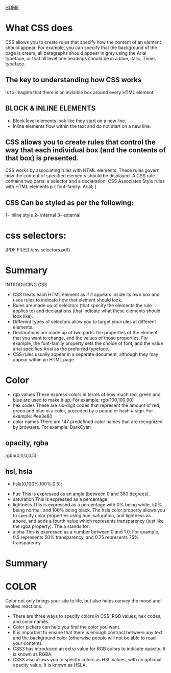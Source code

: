 [HOME](README.md)

# What CSS does

CSS allows you to create rules that specify how the content of an element should appear. For example, you can specify that
the background of the page is cream, all paragraphs should appear in gray using the Arial typeface, or that all level one
headings should be in a blue, italic, Times typeface.

## The key to understanding how CSS works
is to imagine that there is an invisible box around every HTML element.

## BLOCK & INLINE ELEMENTS
- Block level elements look like they start on a new line.
- Inline elements flow within the text and do not start on a new line. 


## CSS allows you to create rules that control the way that each individual box (and the contents of that box) is presented.

CSS works by associating rules with HTML elements. These rules govern
how the content of specified elements should be displayed. A CSS rule contains two parts: a selector and a declaration.
CSS Associates Style rules with HTML elements
p {
font-family: Arial;
}

## CSS Can be styled as per the following:
1- inline style
2- internal 
3- external

# css selectors:
[PDF FILE](./css selectors.pdf)

# Summary
INTRODUCING CSS
* CSS treats each HTML element as if it appears inside its own box and uses rules to indicate how that element should look.
* Rules are made up of selectors (that specify the elements the rule applies to) and declarations (that indicate what these elements should look like).
* Different types of selectors allow you to target yourrules at different elements.
* Declarations are made up of two parts: the properties of the element that you want to change, and the values
of those properties. For example, the font-family property sets the choice of font, and the value arial specifies Arial as the preferred typeface.
* CSS rules usually appear in a separate document, although they may appear within an HTML page.

# Color

* rgb values
These express colors in terms of how much red, green and blue are used to make it up. For
example: rgb(100,100,90)
* hex codes
These are six-digit codes that represent the amount of red, green and blue in a color, preceded by a pound or hash # sign. For example: #ee3e80
* color names
There are 147 predefined color names that are recognized by browsers. For example: DarkCyan

## opacity, rgba
rgba(0,0,0,0.5);

## hsl, hsla
* hsla(0,100%,100%,0.5);
- hue
This is expressed as an angle (between 0 and 360 degrees).
- saturation
This is expressed as a percentage.
- lightness
This is expressed as a percentage with 0% being white, 50% being normal, and 100% being black.
The hsla color property allows you to specify color properties using hue, saturation, and lightness as above, and adds a fourth value which represents transparency (just like the rgba
property). The a stands for:
- alpha
This is expressed as a number between 0 and 1.0. For example, 0.5 represents 50% transparency, and 0.75 represents 75% transparency.

# Summary
# COLOR
Color not only brings your site to life, but also helps convey the mood and evokes reactions.
* There are three ways to specify colors in CSS: RGB values, hex codes, and color names.
* Color pickers can help you find the color you want.
* It is important to ensure that there is enough contrast between any text and the background color (otherwise people will not be able to read your content).
* CSS3 has introduced an extra value for RGB colors to indicate opacity. It is known as RGBA.
* CSS3 also allows you to specify colors as HSL values, with an optional opacity value. It is known as HSLA.
